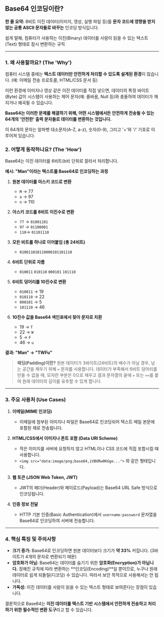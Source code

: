 ## Base64 인코딩이란?

**한 줄 요약:** 8비트 이진 데이터(이미지, 영상, 실행 파일 등)를 **문자 코드에 영향을 받지 않는 공통 ASCII 문자들로 바꾸는** 인코딩 방식입니다.

쉽게 말해, 컴퓨터가 사용하는 이진(Binary) 데이터를 사람이 읽을 수 있는 텍스트(Text) 형태로 잠시 변환하는 규칙

---

### 1. 왜 사용할까요? (The 'Why')

컴퓨터 시스템 중에는 **텍스트 데이터만 안전하게 처리할 수 있도록 설계된 환경**이 많습니다. (예: 이메일 전송 프로토콜, HTML/CSS 문서 등)

이런 환경에 이미지나 영상 같은 이진 데이터를 직접 넣으면, 데이터의 특정 바이트(Byte) 값이 시스템이 사용하는 제어 문자(예: 줄바꿈, Null 등)와 충돌하여 데이터가 깨지거나 왜곡될 수 있습니다.

**Base64는 이러한 문제를 해결하기 위해, 어떤 시스템에서든 안전하게 전송될 수 있는 64개의 '안전한' 출력 문자들로 데이터를 변환하는 것입니다.**

이 64개의 문자는 알파벳 대소문자(A-Z, a-z), 숫자(0-9), 그리고 '+'와 '/' 기호로 이루어져 있습니다.

### 2. 어떻게 동작하나요? (The 'How')

Base64는 이진 데이터를 6비트(bit) 단위로 잘라서 처리합니다.

**예시: "Man"이라는 텍스트를 Base64로 인코딩하는 과정**

1.  **원본 데이터를 아스키 코드로 변환**
    *   `M` → 77
    *   `a` → 97
    *   `n` → 110

2.  **아스키 코드를 8비트 이진수로 변환**
    *   `77` → `01001101`
    *   `97` → `01100001`
    *   `110`→ `01101110`

3.  **모든 비트를 하나로 이어붙임 (총 24비트)**
    *   `010011010110000101101110`

4.  **6비트 단위로 자름**
    *   `010011` `010110` `000101` `101110`

5.  **6비트 덩어리를 10진수로 변환**
    *   `010011` → 19
    *   `010110` → 22
    *   `000101` → 5
    *   `101110` → 46

6.  **10진수 값을 Base64 색인표에서 찾아 문자로 치환**
    *   19 → `T`
    *   22 → `W`
    *   5  → `F`
    *   46 → `u`

**결과: "Man" → "TWFu"**

> **패딩(Padding)이란?**
> 원본 데이터가 3바이트(24비트)의 배수가 아닐 경우, 남는 공간을 채우기 위해 `=` 문자를 사용합니다. 데이터가 부족해서 6비트 덩어리를 만들 수 없을 때, 모자란 부분은 0으로 채우고 결과 문자열의 끝에 `=` 또는 `==`를 붙여 원래 데이터의 길이를 유추할 수 있게 합니다.

---

### 3. 주요 사용처 (Use Cases)

1.  **이메일(MIME 인코딩)**
    *   이메일에 첨부된 이미지나 파일은 Base64로 인코딩되어 텍스트 메일 본문에 포함된 채로 전송됩니다.

2.  **HTML/CSS에서 이미지나 폰트 포함 (Data URI Scheme)**
    *   작은 이미지를 서버에 요청하지 않고 HTML이나 CSS 코드에 직접 포함시킬 때 사용합니다.
    *   `<img src="data:image/png;base64,iVBORw0KGgo...">` 와 같은 형태입니다.

3.  **웹 토큰 (JSON Web Token, JWT)**
    *   JWT의 헤더(Header)와 페이로드(Payload)는 Base64 URL Safe 방식으로 인코딩됩니다.

4.  **인증 정보 전달**
    *   HTTP 기본 인증(Basic Authentication)에서 `username:password` 문자열을 Base64로 인코딩하여 서버에 전송합니다.

---

### 4. 핵심 특징 및 주의사항

*   **크기 증가:** Base64로 인코딩하면 원본 데이터보다 크기가 **약 33%** 커집니다. (3바이트가 4개의 문자로 변환되기 때문)
*   **암호화가 아님:** Base64는 데이터를 숨기기 위한 **암호화(Encryption)가 아닙니다.** 정해진 규칙에 따라 변환하는 **인코딩(Encoding)**일 뿐이므로, 누구나 원래 데이터로 쉽게 되돌릴(디코딩) 수 있습니다. 따라서 보안 목적으로 사용해서는 안 됩니다.
*   **가독성:** 이진 데이터를 사람이 읽을 수 있는 텍스트 형태로 보여준다는 장점이 있습니다.

결론적으로 Base64는 **이진 데이터를 텍스트 기반 시스템에서 안전하게 전송하고 처리하기 위한 필수적인 변환 도구**라고 할 수 있습니다.